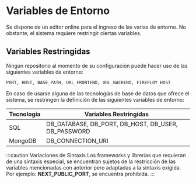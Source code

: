 # Variables de Entorno

Se dispone de un editor online para el ingreso de las varias de entorno. No obstante, el sistema requiere restringir ciertas variables.

## Variables Restringidas

Ningún repositorio al momento de su configuración puede hacer uso de las siguientes variables de entorno:

    PORT, HOST, BASE_PATH, URL_FRONTEND, URL_BACKEND, FIREPLOY_HOST

En caso de usarse alguna de las tecnologías de base de datos que ofrece el sistema, se restringen la definición de las siguientes variables de entorno:

|Tecnología |Variables Restringidas                               |
|-----------|-----------------------------------------------------|
| SQL       | DB_DATABASE, DB_PORT, DB_HOST, DB_USER, DB_PASSWORD |
| MongoDB   | DB_CONNECTION_URI                                   |

:::caution Variaciones de Sintaxis
  Los frameworks y librerías que requieran de una sintaxis especial, se encuentran sujetos de la restricción de las variables mencionadas con anterior pero adaptadas a la sintaxis exigida. Por ejemplo: **NEXT_PUBLIC_PORT**, se encuentra prohibida.
:::